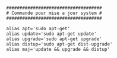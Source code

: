     ####################################
    # Commande pour mise a jour system #
    ####################################

    alias apt='sudo apt-get'
    alias update='sudo apt-get update'
    alias upgrade='sudo apt-get upgrade'
    alias distup='sudo apt-get dist-upgrade'
    alias maj='update && upgrade && distup'

